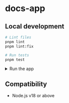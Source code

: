 # docs-app

## Local development

```sh
# Lint files
pnpm lint
pnpm lint:fix

# Run tests
pnpm test
```

<details>

<summary>Run the app</summary>

1. To test the latest code, build the addons in the `packages` folder before starting the app.

    ```sh
    # From the workspace root
    pnpm build

    # From the root of this package
    pnpm start
    ```

1. Open the app at [http://localhost:4200](http://localhost:4200).

</details>


## Compatibility

* Node.js v18 or above
